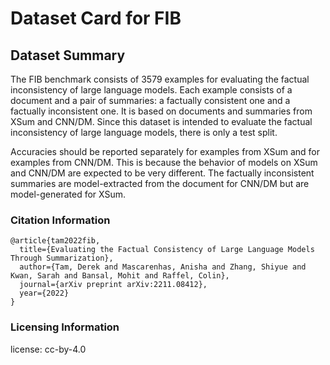 
# Dataset Card for FIB

## Dataset Summary

The FIB benchmark consists of 3579 examples for evaluating the factual inconsistency of large language models. Each example consists of a document and a pair of summaries: a factually consistent one and a factually inconsistent one. It is based on documents and summaries from XSum and CNN/DM.
Since this dataset is intended to evaluate the factual inconsistency of large language models, there is only a test split.  

Accuracies should be reported separately for examples from XSum and for examples from CNN/DM. This is because the behavior of models on XSum and CNN/DM are expected to be very different. The factually inconsistent summaries are model-extracted from the document for CNN/DM but are model-generated for XSum. 

### Citation Information

```
@article{tam2022fib,
  title={Evaluating the Factual Consistency of Large Language Models Through Summarization},
  author={Tam, Derek and Mascarenhas, Anisha and Zhang, Shiyue and Kwan, Sarah and Bansal, Mohit and Raffel, Colin},
  journal={arXiv preprint arXiv:2211.08412},
  year={2022}
}
```
### Licensing Information

license: cc-by-4.0
